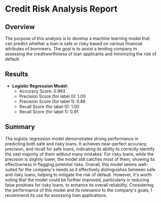 # Credit Risk Analysis Report
## Overview


The purpose of this analysis is to develop a machine learning model that can predict whether a loan is safe or risky based on various financial attributes of borrowers. The goal is to assist a lending company in assessing the creditworthiness of loan applicants and minimizing the risk of default.


## Results


* **Logistic Regression Model:**
    - Accuracy Score: 0.993
    - Precision Score (for label 0): 1.00
    - Precision Score (for label 1): 0.86
    - Recall Score (for label 0): 1.00
    - Recall Score (for label 1): 0.91


## Summary


The logistic regression model demonstrates strong performance in predicting both safe and risky loans. It achieves near-perfect accuracy, precision, and recall for safe loans, indicating its ability to correctly identify the vast majority of them without many mistakes. For risky loans, while the precision is slightly lower, the model still catches most of them, showing its effectiveness in flagging potential risks. Overall, this model seems well-suited for the company's needs as it effectively distinguishes between safe and risky loans, helping to mitigate the risk of default. However, it's worth noting that the model could be further improved, particularly in reducing false positives for risky loans, to enhance its overall reliability. Considering the performance of this model and its relevance to the company's goals, I recommend its use for assessing loan applications.

